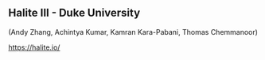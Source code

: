 ## Halite III - Duke University 
(Andy Zhang, Achintya Kumar, Kamran Kara-Pabani, Thomas Chemmanoor)

https://halite.io/

